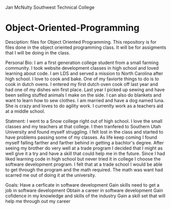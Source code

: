 Jan McNulty
Southwest Technical College
# Object-Oriented-Programming

Desciption:
files for Object Oriented Programming. This repository is for files done in the object oriented programming class. It will be for assigments that I will be doing in the class.

Personal Bio:
I am a first generation college student from a small farming community. I took website development classes in high school and loved learning about code. I am LDS and served a mission to North Carolina after high school. I love to cook and bake. One of my faviorte things to do is to cook in dutch ovens. I entered my first dutch oven cook off last year and had one of my dishes win first place. Last year I picked up sewing and have been selling stuffed animals I make on the side. I can also do blankets and want to learn how to sew clothes. I am married and have a dog named luna. She is crazy and loves to do agility work. I currenlty work as a teachers aid at a middle school. 

Statment:
I went to a Snow college right out of high school. I love the small classes and my teachers at that college. I then tranfered to Southern Utah University and found myself struggling. I felt lost in the class and started to have problems passing some of my classes. As life keep coming I found myself falling farther and farther behind in getting a bachlor's degree. After seeing my brother do very well at a trade program I decided that I might as well give it a try and have a skill that could help me in the future. Since I had liked learning code in high school but never tried it in college I choose the software development program. I felt that at a trade school I would be able to get through the program and the math required. The math was want had scarred me out of doing it at the university. 

Goals:
Have a cerficate in software development
Gain skills need to get a job in software development
Obtain a career in software development
Gain cofidence in my knowledge and skills of the industry
Gain a skill set that will help me through out my career
